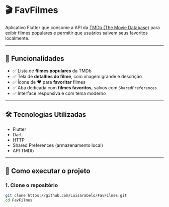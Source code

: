 # 🎬 FavFilmes

Aplicativo Flutter que consome a API da [TMDb (The Movie Database)](https://www.themoviedb.org/) para exibir filmes populares e permitir que usuários salvem seus favoritos localmente.

----

## 🧠 Funcionalidades

- ✅ Lista de **filmes populares** da TMDb
- ✅ Tela de **detalhes do filme**, com imagem grande e descrição
- ✅ Ícone de ❤️ para **favoritar** filmes
- ✅ Aba dedicada com **filmes favoritos**, salvos com `SharedPreferences`
- ✅ Interface responsiva e com tema moderno

---

## 🛠 Tecnologias Utilizadas

- Flutter
- Dart
- HTTP
- Shared Preferences (armazenamento local)
- API TMDb

---

## 🔧 Como executar o projeto

### 1. Clone o repositório

```bash
git clone https://github.com/Luisarabelo/FavFilmes.git
cd FavFilmes
